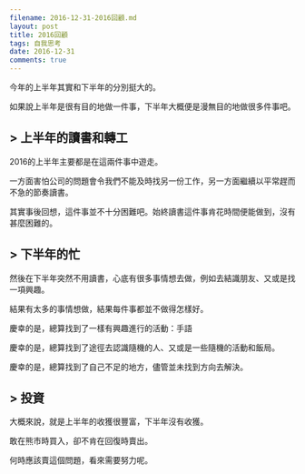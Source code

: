 ```yaml
---
filename: 2016-12-31-2016回顧.md
layout: post
title: 2016回顧
tags: 自我思考
date: 2016-12-31
comments: true
---
```

今年的上半年其實和下半年的分別挺大的。

如果說上半年是很有目的地做一件事，下半年大概便是漫無目的地做很多件事吧。

## > 上半年的讀書和轉工

2016的上半年主要都是在這兩件事中遊走。

一方面害怕公司的問題會令我們不能及時找另一份工作，另一方面繼續以平常趕而不急的節奏讀書。

其實事後回想，這件事並不十分困難吧。始終讀書這件事肯花時間便能做到，沒有甚麼困難的。

## > 下半年的忙

然後在下半年突然不用讀書，心底有很多事情想去做，例如去結識朋友、又或是找一項興趣。

結果有太多的事情想做，結果每件事都並不做得怎樣好。

慶幸的是，總算找到了一樣有興趣進行的活動：手語

慶幸的是，總算找到了途徑去認識隨機的人、又或是一些隨機的活動和飯局。

慶幸的是，總算找到了自己不足的地方，儘管並未找到方向去解決。

## > 投資

大概來說，就是上半年的收獲很豐富，下半年沒有收獲。

敢在熊市時買入，卻不肯在回復時賣出。

何時應該賣這個問題，看來需要努力呢。